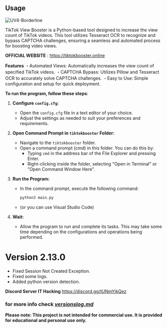 ## Usage
![UV4-Borderline](https://github.com/user-attachments/assets/53a5fa4d-25d2-41f0-97d9-f1d6883943cd)

TikTok View Booster is a Python-based tool designed to increase the view count of TikTok videos. This tool utilizes Tesseract OCR to recognize and bypass CAPTCHA challenges, ensuring a seamless and automated process for boosting video views.

**OFFICIAL WEBSITE** : https://tiktokbooster.online

**Features**
・Automated Views: Automatically increases the view count of specified TikTok videos.
・CAPTCHA Bypass: Utilizes Pillow and Tesseract OCR to accurately solve CAPTCHA challenges.
・Easy to Use: Simple configuration and setup for quick deployment.

**To run the program, follow these steps**:

1. **Configure `config.cfg`:**
   - Open the `config.cfg` file in a text editor of your choice.
   - Adjust the settings as needed to suit your preferences and requirements.

2. **Open Command Prompt in `tiktokbooster` Folder:**
   - Navigate to the `tiktokbooster` folder.
   - Open a command prompt (cmd) in this folder. You can do this by:
     - Typing `cmd` in the address bar of the File Explorer and pressing Enter.
     - Right-clicking inside the folder, selecting "Open in Terminal" or "Open Command Window Here".

3. **Run the Program:**
   - In the command prompt, execute the following command:
     ```sh
     python3 main.py
     ```
   - (or you can use Visual Studio Code)

4. **Wait:**
   - Allow the program to run and complete its tasks. This may take some time depending on the configurations and operations being performed.

# Version 2.13.0
   - Fixed Session Not Created Exception.
   - Fixed some logs.
   - Added python version detection.

**Discord Server IT Hacking**
https://discord.gg/tUNmYjkQez


### for more info check [*versionslog.md*](https://github.com/Sneezedip/Tiktok-Booster/blob/main/versionslog.MD)

**Please note: This project is not intended for commercial use. It is provided for educational and personal use only.**
